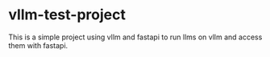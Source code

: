 # vllm-test-project
This is a simple project using vllm and fastapi to run llms on vllm and access them with fastapi.
